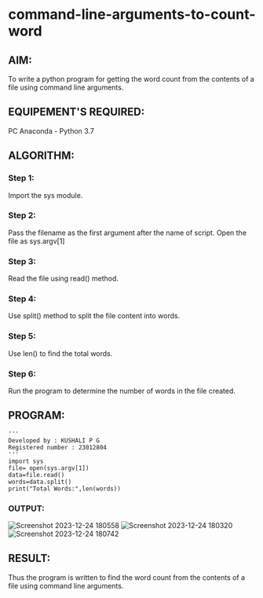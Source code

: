 # command-line-arguments-to-count-word
## AIM:
To write a python program for getting the word count from the contents of a file using command line arguments.
## EQUIPEMENT'S REQUIRED: 
PC
Anaconda - Python 3.7
## ALGORITHM: 
### Step 1:
Import the sys module.

### Step 2:
Pass the filename as the first argument after the name of script. Open the file as sys.argv[1]

### Step 3:
Read the file using read() method.

### Step 4:
Use split() method to split the file content into words.

### Step 5:
Use len() to find the total words.

### Step 6:
Run the program to determine the number of words in the file created. 

## PROGRAM:
```
'''
Developed by : KUSHALI P G
Registered number : 23012804
'''
import sys
file= open(sys.argv[1])
data=file.read()
words=data.split()
print("Total Words:",len(words))
```
### OUTPUT:
![Screenshot 2023-12-24 180558](https://github.com/KUSHALI104/command-line-arguments-to-count-word/assets/150231135/f1fe928e-5f4c-4afb-a0b3-f89290bc3a23)
![Screenshot 2023-12-24 180320](https://github.com/KUSHALI104/command-line-arguments-to-count-word/assets/150231135/c04c325d-985f-4b8d-bfd0-b4bc3f796f67)
![Screenshot 2023-12-24 180742](https://github.com/KUSHALI104/command-line-arguments-to-count-word/assets/150231135/550943f2-8126-4c67-84ad-211603cde8b6)





## RESULT:
Thus the program is written to find the word count from the contents of a file using command line arguments.
